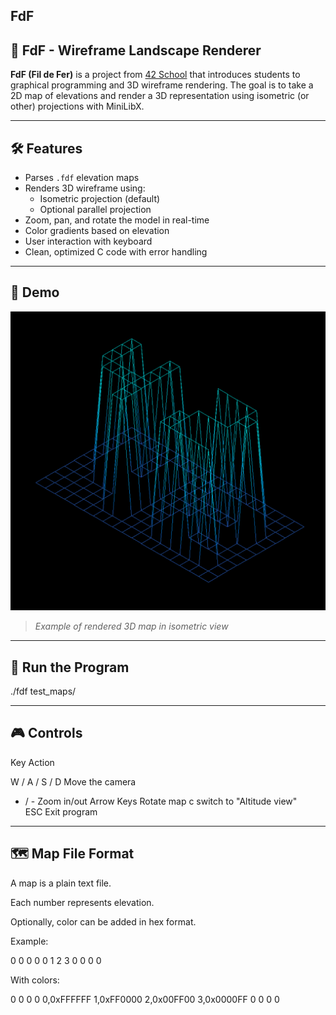 ## FdF

## 🌄 FdF - Wireframe Landscape Renderer

**FdF (Fil de Fer)** is a project from [42 School](https://42.fr/) that introduces students to graphical programming and 3D wireframe rendering. The goal is to take a 2D map of elevations and render a 3D representation using isometric (or other) projections with MiniLibX.

---

## 🛠️ Features

- Parses `.fdf` elevation maps
- Renders 3D wireframe using:
  - Isometric projection (default)
  - Optional parallel projection
- Zoom, pan, and rotate the model in real-time
- Color gradients based on elevation
- User interaction with keyboard
- Clean, optimized C code with error handling

---

## 📸 Demo

![FdF Screenshot](./assets/fdf-demo.png)

> *Example of rendered 3D map in isometric view*

---

## 🚀 Run the Program

./fdf test_maps/<map>

---

## 🎮 Controls

Key	                  Action

W / A / S / D	        Move the camera
+ / -	                Zoom in/out
Arrow Keys	        Rotate map
c	                switch to "Altitude view"          
ESC                   	Exit program

---

## 🗺️ Map File Format

A map is a plain text file.

Each number represents elevation.

Optionally, color can be added in hex format.

Example:

0 0 0 0
0 1 2 3
0 0 0 0 

With colors:

0 0 0 0
0,0xFFFFFF 1,0xFF0000 2,0x00FF00 3,0x0000FF
0 0 0 0

